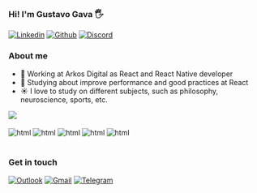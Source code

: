 ### Hi! I'm Gustavo Gava 🖐

[![Linkedin](https://img.shields.io/badge/LinkedIn-0077B5?style=for-the-badge&logo=linkedin&logoColor=white)]("www.linkedin.com/in/gustavo-gava")
[![Github](https://img.shields.io/badge/GitHub-100000?style=for-the-badge&logo=github&logoColor=white)]("https://github.com/Gustavo-Gava")
[![Discord](https://img.shields.io/badge/Discord-7289DA?style=for-the-badge&logo=discord&logoColor=white)]("www.linkedin.com/in/gustavo-gava")

### About me

* 💼 Working at Arkos Digital as React and React Native developer
* 🚀 Studying about improve performance and good practices at React
* ☀  I love to study on different subjects, such as philosophy, neuroscience, sports, etc.

<a href="https://github.com/gustavo-gava">
  <img align="center" src="https://github-readme-stats.vercel.app/api?username=gustavo-gava&show_icons=true&theme=radical" />
</a>

<div style="display: inline_block"> <br/>
   <img align="center" alt="html" src="https://img.shields.io/badge/JavaScript-F7DF1E?style=for-the-badge&logo=javascript&logoColor=black" />
   <img align="center" alt="html" src="https://img.shields.io/badge/TypeScript-007ACC?style=for-the-badge&logo=typescript&logoColor=white" />
   <img align="center" alt="html" src="https://img.shields.io/badge/React-20232A?style=for-the-badge&logo=react&logoColor=61DAFB" />
   <img align="center" alt="html" src="https://img.shields.io/badge/React_Native-20232A?style=for-the-badge&logo=react&logoColor=61DAFB" />
   <img align="center" alt="html" src="https://img.shields.io/badge/styled--components-DB7093?style=for-the-badge&logo=styled-components&logoColor=white" />
 </div><br />

### Get in touch

[![Outlook](https://img.shields.io/badge/Microsoft_Outlook-0078D4?style=for-the-badge&logo=microsoft-outlook&logoColor=white)]("mailto:gustavogava123@hotmail.com?Subject=Gustavo%20Gava")
[![Gmail](https://img.shields.io/badge/Gmail-D14836?style=for-the-badge&logo=gmail&logoColor=white)]("mailto:gustavogiuriato460@gmail.com?Subject=Gustavo%20Gava")
[![Telegram](https://img.shields.io/badge/Telegram-2CA5E0?style=for-the-badge&logo=telegram&logoColor=white)]("www.linkedin.com/in/gustavo-gava")

